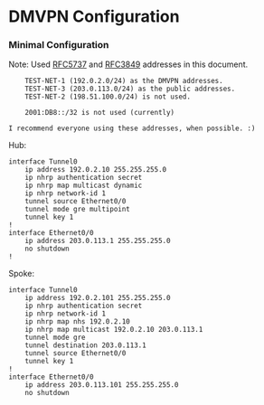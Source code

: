 

# DMVPN Configuration #

### Minimal Configuration ###

Note: Used [RFC5737](http://www.rfc-base.org/txt/rfc-5737.txt) and [RFC3849](http://www.rfc-base.org/txt/rfc-3849.txt) addresses in this document.

		TEST-NET-1 (192.0.2.0/24) as the DMVPN addresses.
		TEST-NET-3 (203.0.113.0/24) as the public addresses.
		TEST-NET-2 (198.51.100.0/24) is not used.
		
		2001:DB8::/32 is not used (currently)

	I recommend everyone using these addresses, when possible. :)


Hub:

	interface Tunnel0
		ip address 192.0.2.10 255.255.255.0
		ip nhrp authentication secret
		ip nhrp map multicast dynamic
		ip nhrp network-id 1
		tunnel source Ethernet0/0
		tunnel mode gre multipoint
		tunnel key 1
	!
	interface Ethernet0/0
		ip address 203.0.113.1 255.255.255.0
		no shutdown
	!

Spoke:

	interface Tunnel0
		ip address 192.0.2.101 255.255.255.0
		ip nhrp authentication secret
		ip nhrp network-id 1
		ip nhrp map nhs 192.0.2.10
		ip nhrp map multicast 192.0.2.10 203.0.113.1
		tunnel mode gre
		tunnel destination 203.0.113.1
		tunnel source Ethernet0/0
		tunnel key 1
	!
	interface Ethernet0/0
		ip address 203.0.113.101 255.255.255.0
		no shutdown




